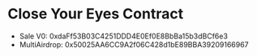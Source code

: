 # Close Your Eyes Contract

- Sale V0: 0xdaFf53B03C4251DDD4E0Ef0E8BbBa15b3dBCf6e3
- MultiAirdrop: 0x50025AA6CC9A2f06C428d1bE89BBA39209166967